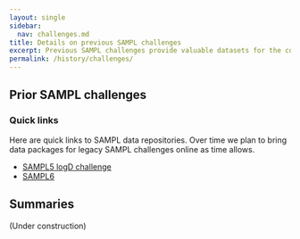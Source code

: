```yaml
---
layout: single
sidebar:
  nav: challenges.md
title: Details on previous SAMPL challenges
excerpt: Previous SAMPL challenges provide valuable datasets for the community and are linked here
permalink: /history/challenges/
---
```


## Prior SAMPL challenges

### Quick links
Here are quick links to SAMPL data repositories.
Over time we plan to bring data packages for legacy SAMPL challenges online as time allows.

- [SAMPL5 logD challenge](https://github.com/MobleyLab/SAMPL5_logD_PredictionAnalysis)
- [SAMPL6](https://github.com/mobleylab/sampl6)

## Summaries

(Under construction)

